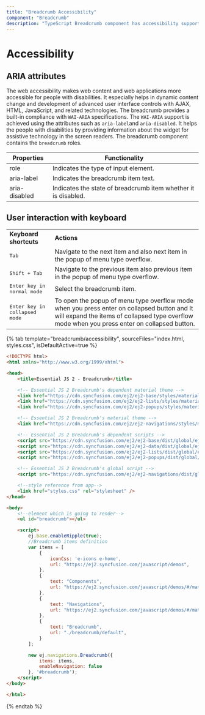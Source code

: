 ```yaml
---
title: "Breadcrumb Accessibility"
component: "Breadcrumb"
description: "TypeScript Breadcrumb component has accessibility support to help access the features via keyboard, on-screen readers, or other assistive technology devices."
---
```


# Accessibility

## ARIA attributes

The web accessibility makes web content and web applications more accessible for people with disabilities. It especially helps in dynamic content change and development of advanced user interface controls with AJAX, HTML, JavaScript, and related technologies.
The breadcrumb provides a built-in compliance with `WAI-ARIA` specifications. The `WAI-ARIA` support is achieved using the attributes such as `aria-label`and `aria-disabled`.
It helps the people with disabilities by providing information about the widget for assistive technology in the screen readers. The breadcrumb component contains the `breadcrumb` roles.

| Properties | Functionality |
| ------------ | ----------------------- |
| role | Indicates the type of input element. |
| aria-label | Indicates the breadcrumb item text. |
| aria-disabled | Indicates the state of breadcrumb item whether it is disabled. |

## User interaction with keyboard

<!-- markdownlint-disable MD033 -->
<table>
<tr>
<td>
<b>Keyboard shortcuts</b></td><td>
<b>Actions</b></td></tr>
<tr>
<td>
<kbd>Tab</kbd></td><td>
Navigate to the next item and also next item in the popup of menu type overflow.</td></tr>
<tr>
<td>
<kbd>Shift + Tab</kbd></td><td>
Navigate to the previous item also previous item in the popup of menu type overflow.</td></tr>
<tr>
<td>
<kbd>Enter key in normal mode</kbd></td><td>
 Select the breadcrumb item.</td></tr>
<tr>
<td>
<kbd>Enter key in collapsed mode</kbd></td><td>
 To open the popup of menu type overflow mode when you press enter on collapsed button and It will expand the items of collapsed type overflow mode when you press enter on collapsed button.</td></tr>
</table>

{% tab template="breadcrumb/accessibility", sourceFiles="index.html, styles.css", isDefaultActive=true %}

```html
<!DOCTYPE html>
<html xmlns="http://www.w3.org/1999/xhtml">

<head>
    <title>Essential JS 2 - Breadcrumb</title>

    <!-- Essential JS 2 Breadcrumb's dependent material theme -->
    <link href="https://cdn.syncfusion.com/ej2/ej2-base/styles/material.css" rel="stylesheet" type="text/css" />
    <link href="https://cdn.syncfusion.com/ej2/ej2-lists/styles/material.css" rel="stylesheet" type="text/css" />
    <link href="https://cdn.syncfusion.com/ej2/ej2-popups/styles/material.css" rel="stylesheet" type="text/css" />

    <!-- Essential JS 2 Breadcrumb's material theme -->
    <link href="https://cdn.syncfusion.com/ej2/ej2-navigations/styles/material.css" rel="stylesheet" type="text/css" />

    <!-- Essential JS 2 Breadcrumb's dependent scripts -->
    <script src="https://cdn.syncfusion.com/ej2/ej2-base/dist/global/ej2-base.min.js" type="text/javascript"></script>
    <script src="https://cdn.syncfusion.com/ej2/ej2-data/dist/global/ej2-data.min.js" type="text/javascript"></script>
    <script src="https://cdn.syncfusion.com/ej2/ej2-lists/dist/global/ej2-lists.min.js" type="text/javascript"></script>
    <script src="https://cdn.syncfusion.com/ej2/ej2-popups/dist/global/ej2-popups.min.js" type="text/javascript"></script>

    <!-- Essential JS 2 Breadcrumb's global script -->
    <script src="https://cdn.syncfusion.com/ej2/ej2-navigations/dist/global/ej2-navigations.min.js" type="text/javascript"></script>

    <!--style reference from app-->
    <link href="styles.css" rel="stylesheet" />
</head>

<body>
    <!--element which is going to render-->
    <ul id="breadcrumb"></ul>

    <script>
        ej.base.enableRipple(true);
        //Breadcrumb items definition
        var items = [
            {
                iconCss: 'e-icons e-home',
                url: "https://ej2.syncfusion.com/javascript/demos",
            },
            {
                text: "Components",
                url: "https://ej2.syncfusion.com/javascript/demos/#/material/grid/grid-overview",
            },
            {
                text: "Navigations",
                url: "https://ej2.syncfusion.com/javascript/demos/#/material/grid/breadcrumb/default",
            },
            {
                text: "Breadcrumb",
                url: "./breadcrumb/default",
            }
        ];

        new ej.navigations.Breadcrumb({
            items: items,
            enableNavigation: false
        }, '#breadcrumb');
    </script>
</body>

</html>
```

{% endtab %}
